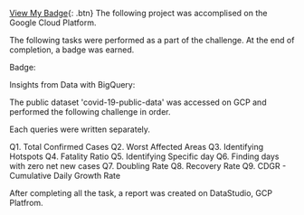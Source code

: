 [View My Badge](https://google.qwiklabs.com/public_profiles/d1545912-9488-4f70-8e0e-5a41b479a858/badges/1097124){: .btn}
The following project was accomplised on the Google Cloud Platform. 

The following tasks were performed as a part of the challenge. At the end of completion, a badge was earned.

Badge:

Insights from Data with BigQuery: 

The public dataset 'covid-19-public-data' was accessed on GCP and performed the following challenge in order.

Each queries were written separately.

Q1. Total Confirmed Cases
Q2. Worst Affected Areas
Q3. Identifying Hotspots
Q4. Fatality Ratio
Q5. Identifying Specific day
Q6. Finding days with zero net new cases
Q7. Doubling Rate
Q8. Recovery Rate
Q9. CDGR - Cumulative Daily Growth Rate

After completing all the task, a report was created on DataStudio, GCP Platfrom.

